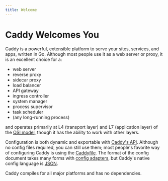 ```yaml
---
title: Welcome
---
```


# Caddy Welcomes You

Caddy is a powerful, extensible platform to serve your sites, services, and apps, written in Go. Although most people use it as a web server or proxy, it is an excellent choice for a:

- web server
- reverse proxy
- sidecar proxy
- load balancer
- API gateway
- ingress controller
- system manager
- process supervisor
- task scheduler
- (any long-running process)

and operates primarily at L4 (transport layer) and L7 (application layer) of the [OSI model](https://en.wikipedia.org/wiki/OSI_model), though it has the ability to work with other layers.

Configuration is both dynamic and exportable with [Caddy's API](/docs/api). Although no config files required, you can still use them; most people's favorite way of configuring Caddy is using the [Caddyfile](/docs/caddyfile). The format of the config document takes many forms with [config adapters](/docs/config-adapters), but Caddy's native config language is [JSON](/docs/json/).

Caddy compiles for all major platforms and has no dependencies.

